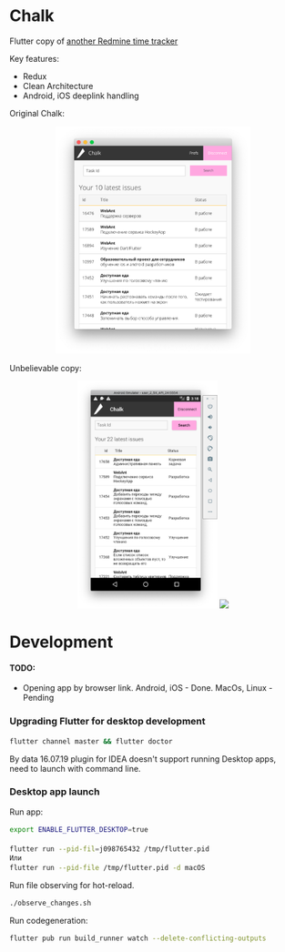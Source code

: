 # Chalk

Flutter copy of [another Redmine time tracker](https://github.com/vmeron/Chalk)  

Key features:
 * Redux
 * Clean Architecture
 * Android, iOS deeplink handling

Original Chalk:
<div align = "center">
<img src="Screenshots/original_chalk.png" width="" height="400" />
</div>

Unbelievable copy:
<div align = "center">
<img src="Screenshots/chalk_copy.png" width="" height="400" />
<img src="Screenshots/screen_record.gif" width="" height="400" />
</div>


# Development 

#### TODO:
* Opening app by browser link. Android, iOS - Done. MacOs, Linux - Pending

### Upgrading Flutter for desktop development

```bash
flutter channel master && flutter doctor
```

By data 16.07.19 plugin for IDEA doesn't support running Desktop apps, need to launch with command line.

### Desktop app launch

Run app:

```bash
export ENABLE_FLUTTER_DESKTOP=true

flutter run --pid-fil=j098765432 /tmp/flutter.pid
Или
flutter run --pid-file /tmp/flutter.pid -d macOS
```

Run file observing for hot-reload.
```bash
./observe_changes.sh
```

Run codegeneration:
```bash
flutter pub run build_runner watch --delete-conflicting-outputs
```